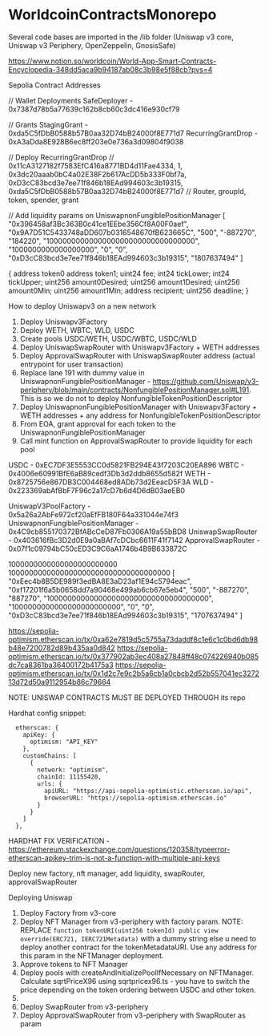 # WorldcoinContractsMonorepo
Several code bases are imported in the /lib folder (Uniswap v3 core, Uniswap v3 Periphery, OpenZeppelin, GnosisSafe)

https://www.notion.so/worldcoin/World-App-Smart-Contracts-Encyclopedia-348dd5aca9b94187ab08c3b98e5f88cb?pvs=4

Sepolia Contract Addresses

// Wallet Deployments
SafeDeployer - 0x7387d78b5a77639c162b8cb60c3dc416e930cf79

// Grants
StagingGrant - 0xda5C5fDbB0588b57B0aa32D74bB24000f8E771d7
RecurringGrantDrop - 0xA3aDda8E928B6ec8ff203e0e736a3d09804f9038

// Deploy RecurringGrantDrop
// 0x11cA3127182f7583EfC416a8771BD4d11Fae4334, 1, 0x3dc20aaab0bC4a02E38F2b617AcDD5b333F0bf7a, 0xD3cC83bcd3e7ee71f846b18EAd994603c3b19315, 0xda5C5fDbB0588b57B0aa32D74bB24000f8E771d7
// Router, groupId, token, spender, grant

// Add liquidity params on UniswapnonFungiblePositionManager
[
"0x396458af3Bc363B0c41ce1EEbe356Cf8A00F0aef",
"0x9A7D51C5433748aDD607b0316548670fB623665C",
"500",
"-887270",
"184220",
"1000000000000000000000000000000000",
"1000000000000000000",
"0",
"0",
"0xD3cC83bcd3e7ee71f846b18EAd994603c3b19315",
"1807637494"
]

{
    address token0
    address token1;
    uint24 fee;
    int24 tickLower;
    int24 tickUpper;
    uint256 amount0Desired;
    uint256 amount1Desired;
    uint256 amount0Min;
    uint256 amount1Min;
    address recipient;
    uint256 deadline;
}

How to deploy Uniswapv3 on a new network
1. Deploy Uniswapv3Factory
2. Deploy WETH, WBTC, WLD, USDC
3. Create pools USDC/WETH, USDC/WBTC, USDC/WLD
4. Deploy UniswapSwapRouter with Uniswapv3Factory + WETH addresses
5. Deploy ApprovalSwapRouter with UniswapSwapRouter address (actual entrypoint for user transaction)
6. Replace lane 191 with dummy value in UniswapnonFungiblePositionManager - https://github.com/Uniswap/v3-periphery/blob/main/contracts/NonfungiblePositionManager.sol#L191. This is so we do not to deploy NonfungibleTokenPositionDescriptor
7. Deploy UniswapnonFungiblePositionManager with Uniswapv3Factory + WETH addresses + any address for NonfungibleTokenPositionDescriptor
8. From EOA, grant approval for each token to the UniswapnonFungiblePositionManager
9. Call mint function on ApprovalSwapRouter to provide liquidity for each pool


USDC - 0xEC7DF3E5553CC0d5821FB294E43f7203C20EA896
WBTC - 0x4006e60991BfE6aB89cedf3Db3d2ddb8655d582f
WETH - 0x8725756e867DB3C004468ed8ADb73d2EeacD5F3A
WLD  - 0x223369abAfBbF7F96c2a17cD7b6d4D6dB03aeEB0

UniswapV3PoolFactory - 0x5a26a2AbFe972cf20aEfFB180F64a331044e74f3
UniswapnonFungiblePositionManager - 0x4C9cb855170372BfABcCeD87Fb0306A19a55bBD8
UniswapSwapRouter - 0x403616fBc3D2d0E9a0aBAf7cDCbc6611F41f7142
ApprovalSwapRouter - 0x07f1c09794bC50cED3C9C6aA1746b4B9B633872C

1000000000000000000000000
1000000000000000000000000000000000000
[ "0xEec4b8B5DE989f3edBA8E3aD23af1E94c5794eac", "0xf17201f6a5b0658dd7a90468e499ab6cb67e5eb4", "500", "-887270", "887270", "1000000000000000000000000000000000000", "1000000000000000000000000", "0", "0", "0xD3cC83bcd3e7ee71f846b18EAd994603c3b19315", "1707637494" ]

https://sepolia-optimism.etherscan.io/tx/0xa62e7819d5c5755a73daddf8c1e6c1c0bd6db98b48e7200782d89b435aa0d842
https://sepolia-optimism.etherscan.io/tx/0x377902ab3ec408a27848ff48c074226940b085dc7ca8361ba36400172b4175a3
https://sepolia-optimism.etherscan.io/tx/0x1d2c7e9c2b5a6cb1a0cbcb2d52b557041ec327213d72d50a9112954b86c79664


NOTE: UNISWAP CONTRACTS MUST BE DEPLOYED THROUGH its repo

Hardhat config snippet:
```
  etherscan: {
    apiKey: {
      optimism: "API_KEY"
    },
    customChains: [
      {
        network: "optimism",
        chainId: 11155420,
        urls: {
          apiURL: "https://api-sepolia-optimistic.etherscan.io/api",
          browserURL: "https://sepolia-optimism.etherscan.io"
        }
      }
    ]
  },
```

HARDHAT FIX VERIFICATION - https://ethereum.stackexchange.com/questions/120358/typeerror-etherscan-apikey-trim-is-not-a-function-with-multiple-api-keys



Deploy new factory, nft manager, add liquidity, swapRouter, approvalSwapRouter

Deploying Uniswap
1. Deploy Factory from v3-core
2. Deploy NFT Manager from v3-periphery with factory param.
NOTE:   REPLACE `function tokenURI(uint256 tokenId) public view override(ERC721, IERC721Metadata)`  with a dummy string else u need to deploy another contract for the tokenMetadataURI. Use any address for this param in the NFTManager deployment.
3. Approve tokens to NFT Manager
4. Deploy pools with createAndInitializePoolIfNecessary on NFTManager. Calculate sqrtPriceX96 using sqrtpricex96.ts - you have to switch the price depending on the token ordering between USDC and other token. 
5. 
5. Deploy SwapRouter from v3-periphery
6. Deploy ApprovalSwapRouter from v3-periphery with SwapRouter as param

